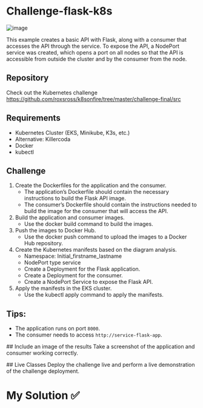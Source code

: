# Challenge-flask-k8s
![image](https://github.com/user-attachments/assets/fb3329fd-82c6-4bc3-b433-8d8a2f21dc87)

This example creates a basic API with Flask, along with a consumer that accesses the API through the service. To expose the API, a NodePort service was created, which opens a port on all nodes so that the API is accessible from outside the cluster and by the consumer from the node.

## Repository
Check out the Kubernetes challenge https://github.com/roxsross/k8sonfire/tree/master/challenge-final/src

## Requirements
- Kubernetes Cluster (EKS, Minikube, K3s, etc.)
- Alternative: Killercoda
- Docker
- kubectl

## Challenge
1. Create the Dockerfiles for the application and the consumer.
    - The application’s Dockerfile should contain the necessary instructions to build the Flask API image.
    - The consumer’s Dockerfile should contain the instructions needed to build the image for the consumer that will access the API.
2. Build the application and consumer images.
    - Use the docker build command to build the images.
3. Push the images to Docker Hub.
    - Use the docker push command to upload the images to a Docker Hub repository.
4. Create the Kubernetes manifests based on the diagram analysis.
    - Namespace: Initial_firstname_lastname
    - NodePort type service
    - Create a Deployment for the Flask application.
    - Create a Deployment for the consumer.
    - Create a NodePort Service to expose the Flask API.
5. Apply the manifests in the EKS cluster.
    - Use the kubectl apply command to apply the manifests.

## Tips:
- The application runs on port `8000`.
- The consumer needs to access `http://service-flask-app`.

## Include an image of the results
Take a screenshot of the application and consumer working correctly.

## Live Classes
Deploy the challenge live and perform a live demonstration of the challenge deployment.


# My Solution ✅
